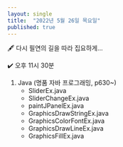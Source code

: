 ```yaml
---
layout: single
title:  "2022년 5월 26일 목요일"
published: true
---
```


🖋️ 다시 필연의 길을 따라 집요하게...

✔️ 오후 11시 30분



1. Java (명품 자바 프로그래밍, p630~)
   - SliderEx.java
   - SliderChangeEx.java
   - paintJPanelEx.java
   - GraphicsDrawStringEx.java
   - GraphicsColorFontEx.java
   - GraphicsDrawLineEx.java
   - GraphicsFillEx.java

